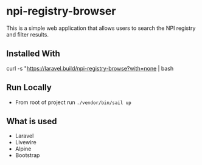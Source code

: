 # npi-registry-browser
This is a simple web application that allows users to search the NPI registry and filter results.

## Installed With
curl -s "https://laravel.build/npi-registry-browse?with=none | bash

## Run Locally

- From root of project run `./vendor/bin/sail up`

## What is used
- Laravel
- Livewire
- Alpine
- Bootstrap
